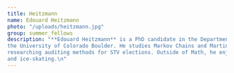 ```yaml
---
title: Heitzmann
name: Edouard Heitzmann
photo: "/uploads/heitzmann.jpg"
group: summer_fellows
description: "**Edouard Heitzmann** is a PhD candidate in the Department of Mathematics at 
the University of Colorado Boulder. He studies Markov Chains and Martingales, and is currently 
researching auditing methods for STV elections. Outside of Math, he enjoys hiking, skiing, 
and ice-skating.\n"
---
```

